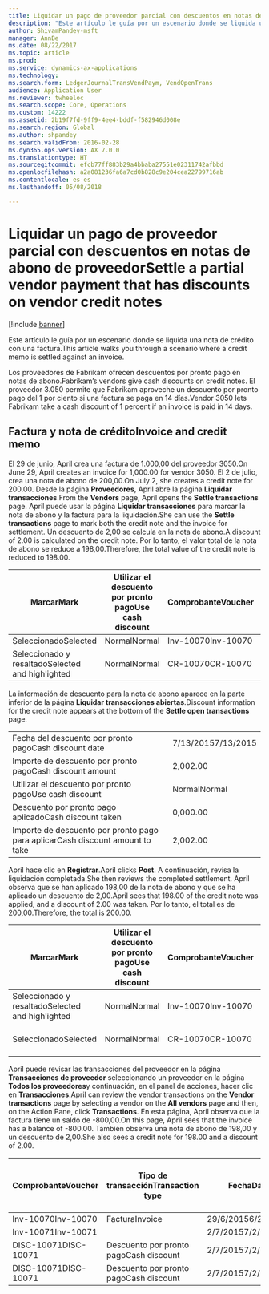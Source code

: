 ```yaml
---
title: Liquidar un pago de proveedor parcial con descuentos en notas de abono de proveedor
description: "Este artículo le guía por un escenario donde se liquida una nota de crédito con una factura."
author: ShivamPandey-msft
manager: AnnBe
ms.date: 08/22/2017
ms.topic: article
ms.prod: 
ms.service: dynamics-ax-applications
ms.technology: 
ms.search.form: LedgerJournalTransVendPaym, VendOpenTrans
audience: Application User
ms.reviewer: twheeloc
ms.search.scope: Core, Operations
ms.custom: 14222
ms.assetid: 2b19f7fd-9ff9-4ee4-bddf-f582946d008e
ms.search.region: Global
ms.author: shpandey
ms.search.validFrom: 2016-02-28
ms.dyn365.ops.version: AX 7.0.0
ms.translationtype: HT
ms.sourcegitcommit: efcb77ff883b29a4bbaba27551e02311742afbbd
ms.openlocfilehash: a2a081236fa6a7cd0b828c9e204cea22799716ab
ms.contentlocale: es-es
ms.lasthandoff: 05/08/2018

---
```


# <a name="settle-a-partial-vendor-payment-that-has-discounts-on-vendor-credit-notes"></a><span data-ttu-id="dc87e-103">Liquidar un pago de proveedor parcial con descuentos en notas de abono de proveedor</span><span class="sxs-lookup"><span data-stu-id="dc87e-103">Settle a partial vendor payment that has discounts on vendor credit notes</span></span>

[!include [banner](../includes/banner.md)]

<span data-ttu-id="dc87e-104">Este artículo le guía por un escenario donde se liquida una nota de crédito con una factura.</span><span class="sxs-lookup"><span data-stu-id="dc87e-104">This article walks you through a scenario where a credit memo is settled against an invoice.</span></span>

<span data-ttu-id="dc87e-105">Los proveedores de Fabrikam ofrecen descuentos por pronto pago en notas de abono.</span><span class="sxs-lookup"><span data-stu-id="dc87e-105">Fabrikam’s vendors give cash discounts on credit notes.</span></span> <span data-ttu-id="dc87e-106">El proveedor 3.050 permite que Fabrikam aproveche un descuento por pronto pago del 1 por ciento si una factura se paga en 14 días.</span><span class="sxs-lookup"><span data-stu-id="dc87e-106">Vendor 3050 lets Fabrikam take a cash discount of 1 percent if an invoice is paid in 14 days.</span></span>

## <a name="invoice-and-credit-memo"></a><span data-ttu-id="dc87e-107">Factura y nota de crédito</span><span class="sxs-lookup"><span data-stu-id="dc87e-107">Invoice and credit memo</span></span>
<span data-ttu-id="dc87e-108">El 29 de junio, April crea una factura de 1.000,00 del proveedor 3050.</span><span class="sxs-lookup"><span data-stu-id="dc87e-108">On June 29, April creates an invoice for 1,000.00 for vendor 3050.</span></span> <span data-ttu-id="dc87e-109">El 2 de julio, crea una nota de abono de 200,00.</span><span class="sxs-lookup"><span data-stu-id="dc87e-109">On July 2, she creates a credit note for 200.00.</span></span> <span data-ttu-id="dc87e-110">Desde la página **Proveedores**, April abre la página **Liquidar transacciones**.</span><span class="sxs-lookup"><span data-stu-id="dc87e-110">From the **Vendors** page, April opens the **Settle transactions** page.</span></span> <span data-ttu-id="dc87e-111">April puede usar la página **Liquidar transacciones** para marcar la nota de abono y la factura para la liquidación.</span><span class="sxs-lookup"><span data-stu-id="dc87e-111">She can use the **Settle transactions** page to mark both the credit note and the invoice for settlement.</span></span> <span data-ttu-id="dc87e-112">Un descuento de 2,00 se calcula en la nota de abono.</span><span class="sxs-lookup"><span data-stu-id="dc87e-112">A discount of 2.00 is calculated on the credit note.</span></span> <span data-ttu-id="dc87e-113">Por lo tanto, el valor total de la nota de abono se reduce a 198,00.</span><span class="sxs-lookup"><span data-stu-id="dc87e-113">Therefore, the total value of the credit note is reduced to 198.00.</span></span>

| <span data-ttu-id="dc87e-114">Marcar</span><span class="sxs-lookup"><span data-stu-id="dc87e-114">Mark</span></span>                     | <span data-ttu-id="dc87e-115">Utilizar el descuento por pronto pago</span><span class="sxs-lookup"><span data-stu-id="dc87e-115">Use cash discount</span></span> | <span data-ttu-id="dc87e-116">Comprobante</span><span class="sxs-lookup"><span data-stu-id="dc87e-116">Voucher</span></span>   | <span data-ttu-id="dc87e-117">Cuenta</span><span class="sxs-lookup"><span data-stu-id="dc87e-117">Account</span></span> | <span data-ttu-id="dc87e-118">Fecha</span><span class="sxs-lookup"><span data-stu-id="dc87e-118">Date</span></span>      | <span data-ttu-id="dc87e-119">Fecha de vencimiento</span><span class="sxs-lookup"><span data-stu-id="dc87e-119">Due date</span></span>  | <span data-ttu-id="dc87e-120">Factura</span><span class="sxs-lookup"><span data-stu-id="dc87e-120">Invoice</span></span> | <span data-ttu-id="dc87e-121">Importe en divisa de la transacción</span><span class="sxs-lookup"><span data-stu-id="dc87e-121">Amount in transaction currency</span></span> | <span data-ttu-id="dc87e-122">Divisa</span><span class="sxs-lookup"><span data-stu-id="dc87e-122">Currency</span></span> | <span data-ttu-id="dc87e-123">Importe para liquidar</span><span class="sxs-lookup"><span data-stu-id="dc87e-123">Amount to settle</span></span> |
|--------------------------|-------------------|-----------|---------|-----------|-----------|---------|--------------------------------|----------|------------------|
| <span data-ttu-id="dc87e-124">Seleccionado</span><span class="sxs-lookup"><span data-stu-id="dc87e-124">Selected</span></span>                 | <span data-ttu-id="dc87e-125">Normal</span><span class="sxs-lookup"><span data-stu-id="dc87e-125">Normal</span></span>            | <span data-ttu-id="dc87e-126">Inv-10070</span><span class="sxs-lookup"><span data-stu-id="dc87e-126">Inv-10070</span></span> | <span data-ttu-id="dc87e-127">3050</span><span class="sxs-lookup"><span data-stu-id="dc87e-127">3050</span></span>    | <span data-ttu-id="dc87e-128">29/6/2015</span><span class="sxs-lookup"><span data-stu-id="dc87e-128">6/29/2015</span></span> | <span data-ttu-id="dc87e-129">29/7/2015</span><span class="sxs-lookup"><span data-stu-id="dc87e-129">7/29/2015</span></span> | <span data-ttu-id="dc87e-130">10070</span><span class="sxs-lookup"><span data-stu-id="dc87e-130">10070</span></span>   | <span data-ttu-id="dc87e-131">-1.000,00</span><span class="sxs-lookup"><span data-stu-id="dc87e-131">-1,000.00</span></span>                      | <span data-ttu-id="dc87e-132">USD</span><span class="sxs-lookup"><span data-stu-id="dc87e-132">USD</span></span>      | <span data-ttu-id="dc87e-133">-990,00</span><span class="sxs-lookup"><span data-stu-id="dc87e-133">-990.00</span></span>          |
| <span data-ttu-id="dc87e-134">Seleccionado y resaltado</span><span class="sxs-lookup"><span data-stu-id="dc87e-134">Selected and highlighted</span></span> | <span data-ttu-id="dc87e-135">Normal</span><span class="sxs-lookup"><span data-stu-id="dc87e-135">Normal</span></span>            | <span data-ttu-id="dc87e-136">CR-10070</span><span class="sxs-lookup"><span data-stu-id="dc87e-136">CR-10070</span></span>  | <span data-ttu-id="dc87e-137">3050</span><span class="sxs-lookup"><span data-stu-id="dc87e-137">3050</span></span>    | <span data-ttu-id="dc87e-138">2/7/2015</span><span class="sxs-lookup"><span data-stu-id="dc87e-138">7/2/2015</span></span>  | <span data-ttu-id="dc87e-139">29/7/2015</span><span class="sxs-lookup"><span data-stu-id="dc87e-139">7/29/2015</span></span> |         | <span data-ttu-id="dc87e-140">200,00</span><span class="sxs-lookup"><span data-stu-id="dc87e-140">200.00</span></span>                         | <span data-ttu-id="dc87e-141">USD</span><span class="sxs-lookup"><span data-stu-id="dc87e-141">USD</span></span>      | <span data-ttu-id="dc87e-142">198,00</span><span class="sxs-lookup"><span data-stu-id="dc87e-142">198.00</span></span>           |

<span data-ttu-id="dc87e-143">La información de descuento para la nota de abono aparece en la parte inferior de la página **Liquidar transacciones abiertas**.</span><span class="sxs-lookup"><span data-stu-id="dc87e-143">Discount information for the credit note appears at the bottom of the **Settle open transactions** page.</span></span>

|                              |           |
|------------------------------|-----------|
| <span data-ttu-id="dc87e-144">Fecha del descuento por pronto pago</span><span class="sxs-lookup"><span data-stu-id="dc87e-144">Cash discount date</span></span>           | <span data-ttu-id="dc87e-145">7/13/2015</span><span class="sxs-lookup"><span data-stu-id="dc87e-145">7/13/2015</span></span> |
| <span data-ttu-id="dc87e-146">Importe de descuento por pronto pago</span><span class="sxs-lookup"><span data-stu-id="dc87e-146">Cash discount amount</span></span>         | <span data-ttu-id="dc87e-147">2,00</span><span class="sxs-lookup"><span data-stu-id="dc87e-147">2.00</span></span>      |
| <span data-ttu-id="dc87e-148">Utilizar el descuento por pronto pago</span><span class="sxs-lookup"><span data-stu-id="dc87e-148">Use cash discount</span></span>            | <span data-ttu-id="dc87e-149">Normal</span><span class="sxs-lookup"><span data-stu-id="dc87e-149">Normal</span></span>    |
| <span data-ttu-id="dc87e-150">Descuento por pronto pago aplicado</span><span class="sxs-lookup"><span data-stu-id="dc87e-150">Cash discount taken</span></span>          | <span data-ttu-id="dc87e-151">0,00</span><span class="sxs-lookup"><span data-stu-id="dc87e-151">0.00</span></span>      |
| <span data-ttu-id="dc87e-152">Importe de descuento por pronto pago para aplicar</span><span class="sxs-lookup"><span data-stu-id="dc87e-152">Cash discount amount to take</span></span> | <span data-ttu-id="dc87e-153">2,00</span><span class="sxs-lookup"><span data-stu-id="dc87e-153">2.00</span></span>      |

<span data-ttu-id="dc87e-154">April hace clic en **Registrar**.</span><span class="sxs-lookup"><span data-stu-id="dc87e-154">April clicks **Post**.</span></span> <span data-ttu-id="dc87e-155">A continuación, revisa la liquidación completada.</span><span class="sxs-lookup"><span data-stu-id="dc87e-155">She then reviews the completed settlement.</span></span> <span data-ttu-id="dc87e-156">April observa que se han aplicado 198,00 de la nota de abono y que se ha aplicado un descuento de 2,00.</span><span class="sxs-lookup"><span data-stu-id="dc87e-156">April sees that 198.00 of the credit note was applied, and a discount of 2.00 was taken.</span></span> <span data-ttu-id="dc87e-157">Por lo tanto, el total es de 200,00.</span><span class="sxs-lookup"><span data-stu-id="dc87e-157">Therefore, the total is 200.00.</span></span>

| <span data-ttu-id="dc87e-158">Marcar</span><span class="sxs-lookup"><span data-stu-id="dc87e-158">Mark</span></span>                     | <span data-ttu-id="dc87e-159">Utilizar el descuento por pronto pago</span><span class="sxs-lookup"><span data-stu-id="dc87e-159">Use cash discount</span></span> | <span data-ttu-id="dc87e-160">Comprobante</span><span class="sxs-lookup"><span data-stu-id="dc87e-160">Voucher</span></span>   | <span data-ttu-id="dc87e-161">Cuenta</span><span class="sxs-lookup"><span data-stu-id="dc87e-161">Account</span></span> | <span data-ttu-id="dc87e-162">Fecha</span><span class="sxs-lookup"><span data-stu-id="dc87e-162">Date</span></span>      | <span data-ttu-id="dc87e-163">Fecha de vencimiento</span><span class="sxs-lookup"><span data-stu-id="dc87e-163">Due date</span></span>  | <span data-ttu-id="dc87e-164">Factura</span><span class="sxs-lookup"><span data-stu-id="dc87e-164">Invoice</span></span>  | <span data-ttu-id="dc87e-165">Importe en divisa de la transacción</span><span class="sxs-lookup"><span data-stu-id="dc87e-165">Amount in transaction currency</span></span> | <span data-ttu-id="dc87e-166">Divisa</span><span class="sxs-lookup"><span data-stu-id="dc87e-166">Currency</span></span> | <span data-ttu-id="dc87e-167">Importe para liquidar</span><span class="sxs-lookup"><span data-stu-id="dc87e-167">Amount to settle</span></span> |
|--------------------------|-------------------|-----------|---------|-----------|-----------|----------|--------------------------------|----------|------------------|
| <span data-ttu-id="dc87e-168">Seleccionado y resaltado</span><span class="sxs-lookup"><span data-stu-id="dc87e-168">Selected and highlighted</span></span> | <span data-ttu-id="dc87e-169">Normal</span><span class="sxs-lookup"><span data-stu-id="dc87e-169">Normal</span></span>            | <span data-ttu-id="dc87e-170">Inv-10070</span><span class="sxs-lookup"><span data-stu-id="dc87e-170">Inv-10070</span></span> | <span data-ttu-id="dc87e-171">3050</span><span class="sxs-lookup"><span data-stu-id="dc87e-171">3050</span></span>    | <span data-ttu-id="dc87e-172">29/6/2015</span><span class="sxs-lookup"><span data-stu-id="dc87e-172">6/29/2015</span></span> | <span data-ttu-id="dc87e-173">29/7/2015</span><span class="sxs-lookup"><span data-stu-id="dc87e-173">7/29/2015</span></span> | <span data-ttu-id="dc87e-174">10070</span><span class="sxs-lookup"><span data-stu-id="dc87e-174">10070</span></span>    | <span data-ttu-id="dc87e-175">-1.000,00</span><span class="sxs-lookup"><span data-stu-id="dc87e-175">-1,000.00</span></span>                      | <span data-ttu-id="dc87e-176">USD</span><span class="sxs-lookup"><span data-stu-id="dc87e-176">USD</span></span>      | <span data-ttu-id="dc87e-177">-200,00</span><span class="sxs-lookup"><span data-stu-id="dc87e-177">-200.00</span></span>          |
| <span data-ttu-id="dc87e-178">Seleccionado</span><span class="sxs-lookup"><span data-stu-id="dc87e-178">Selected</span></span>                 | <span data-ttu-id="dc87e-179">Normal</span><span class="sxs-lookup"><span data-stu-id="dc87e-179">Normal</span></span>            | <span data-ttu-id="dc87e-180">CR-10070</span><span class="sxs-lookup"><span data-stu-id="dc87e-180">CR-10070</span></span>  | <span data-ttu-id="dc87e-181">3050</span><span class="sxs-lookup"><span data-stu-id="dc87e-181">3050</span></span>    | <span data-ttu-id="dc87e-182">2/7/2015</span><span class="sxs-lookup"><span data-stu-id="dc87e-182">7/2/2015</span></span>  | <span data-ttu-id="dc87e-183">29/7/2015</span><span class="sxs-lookup"><span data-stu-id="dc87e-183">7/29/2015</span></span> | <span data-ttu-id="dc87e-184">CR-10070</span><span class="sxs-lookup"><span data-stu-id="dc87e-184">CR-10070</span></span> | <span data-ttu-id="dc87e-185">200,00</span><span class="sxs-lookup"><span data-stu-id="dc87e-185">200.00</span></span>                         | <span data-ttu-id="dc87e-186">USD</span><span class="sxs-lookup"><span data-stu-id="dc87e-186">USD</span></span>      | <span data-ttu-id="dc87e-187">198,00</span><span class="sxs-lookup"><span data-stu-id="dc87e-187">198.00</span></span>           |

<span data-ttu-id="dc87e-188">April puede revisar las transacciones del proveedor en la página **Transacciones de proveedor** seleccionando un proveedor en la página **Todos los proveedores**y continuación, en el panel de acciones, hacer clic en **Transacciones**.</span><span class="sxs-lookup"><span data-stu-id="dc87e-188">April can review the vendor transactions on the **Vendor transactions** page by selecting a vendor on the **All vendors** page and then, on the Action Pane, click **Transactions**.</span></span> <span data-ttu-id="dc87e-189">En esta página, April observa que la factura tiene un saldo de -800,00.</span><span class="sxs-lookup"><span data-stu-id="dc87e-189">On this page, April sees that the invoice has a balance of -800.00.</span></span> <span data-ttu-id="dc87e-190">También observa una nota de abono de 198,00 y un descuento de 2,00.</span><span class="sxs-lookup"><span data-stu-id="dc87e-190">She also sees a credit note for 198.00 and a discount of 2.00.</span></span>

| <span data-ttu-id="dc87e-191">Comprobante</span><span class="sxs-lookup"><span data-stu-id="dc87e-191">Voucher</span></span>    | <span data-ttu-id="dc87e-192">Tipo de transacción</span><span class="sxs-lookup"><span data-stu-id="dc87e-192">Transaction type</span></span> | <span data-ttu-id="dc87e-193">Fecha</span><span class="sxs-lookup"><span data-stu-id="dc87e-193">Date</span></span>      | <span data-ttu-id="dc87e-194">Factura</span><span class="sxs-lookup"><span data-stu-id="dc87e-194">Invoice</span></span> | <span data-ttu-id="dc87e-195">Importe en débito en divisa de transacción</span><span class="sxs-lookup"><span data-stu-id="dc87e-195">Amount in transaction currency debit</span></span> | <span data-ttu-id="dc87e-196">Importe en crédito en divisa de transacción</span><span class="sxs-lookup"><span data-stu-id="dc87e-196">Amount in transaction currency credit</span></span> | <span data-ttu-id="dc87e-197">Saldo</span><span class="sxs-lookup"><span data-stu-id="dc87e-197">Balance</span></span> | <span data-ttu-id="dc87e-198">Divisa</span><span class="sxs-lookup"><span data-stu-id="dc87e-198">Currency</span></span> |
|------------|------------------|-----------|---------|--------------------------------------|---------------------------------------|---------|----------|
| <span data-ttu-id="dc87e-199">Inv-10070</span><span class="sxs-lookup"><span data-stu-id="dc87e-199">Inv-10070</span></span>  | <span data-ttu-id="dc87e-200">Factura</span><span class="sxs-lookup"><span data-stu-id="dc87e-200">Invoice</span></span>          | <span data-ttu-id="dc87e-201">29/6/2015</span><span class="sxs-lookup"><span data-stu-id="dc87e-201">6/29/2015</span></span> | <span data-ttu-id="dc87e-202">10070</span><span class="sxs-lookup"><span data-stu-id="dc87e-202">10070</span></span>   |                                      | <span data-ttu-id="dc87e-203">1.000,00</span><span class="sxs-lookup"><span data-stu-id="dc87e-203">1,000.00</span></span>                              | <span data-ttu-id="dc87e-204">-800,00</span><span class="sxs-lookup"><span data-stu-id="dc87e-204">-800.00</span></span> | <span data-ttu-id="dc87e-205">USD</span><span class="sxs-lookup"><span data-stu-id="dc87e-205">USD</span></span>      |
| <span data-ttu-id="dc87e-206">Inv-10071</span><span class="sxs-lookup"><span data-stu-id="dc87e-206">Inv-10071</span></span>  |                  | <span data-ttu-id="dc87e-207">2/7/2015</span><span class="sxs-lookup"><span data-stu-id="dc87e-207">7/2/2015</span></span>  | <span data-ttu-id="dc87e-208">CR10071</span><span class="sxs-lookup"><span data-stu-id="dc87e-208">CR10071</span></span> | <span data-ttu-id="dc87e-209">200,00</span><span class="sxs-lookup"><span data-stu-id="dc87e-209">200.00</span></span>                               |                                       | <span data-ttu-id="dc87e-210">0,00</span><span class="sxs-lookup"><span data-stu-id="dc87e-210">0.00</span></span>    | <span data-ttu-id="dc87e-211">USD</span><span class="sxs-lookup"><span data-stu-id="dc87e-211">USD</span></span>      |
| <span data-ttu-id="dc87e-212">DISC-10071</span><span class="sxs-lookup"><span data-stu-id="dc87e-212">DISC-10071</span></span> |  <span data-ttu-id="dc87e-213">Descuento por pronto pago</span><span class="sxs-lookup"><span data-stu-id="dc87e-213">Cash discount</span></span>   | <span data-ttu-id="dc87e-214">2/7/2015</span><span class="sxs-lookup"><span data-stu-id="dc87e-214">7/2/2015</span></span>  |         | <span data-ttu-id="dc87e-215">2,00</span><span class="sxs-lookup"><span data-stu-id="dc87e-215">2.00</span></span>                                 |                                       | <span data-ttu-id="dc87e-216">0,00</span><span class="sxs-lookup"><span data-stu-id="dc87e-216">0.00</span></span>    | <span data-ttu-id="dc87e-217">USD</span><span class="sxs-lookup"><span data-stu-id="dc87e-217">USD</span></span>      |
| <span data-ttu-id="dc87e-218">DISC-10071</span><span class="sxs-lookup"><span data-stu-id="dc87e-218">DISC-10071</span></span> |  <span data-ttu-id="dc87e-219">Descuento por pronto pago</span><span class="sxs-lookup"><span data-stu-id="dc87e-219">Cash discount</span></span>   | <span data-ttu-id="dc87e-220">2/7/2015</span><span class="sxs-lookup"><span data-stu-id="dc87e-220">7/2/2015</span></span>  |         |                                      | <span data-ttu-id="dc87e-221">2,00</span><span class="sxs-lookup"><span data-stu-id="dc87e-221">2.00</span></span>                                  | <span data-ttu-id="dc87e-222">0,00</span><span class="sxs-lookup"><span data-stu-id="dc87e-222">0.00</span></span>    | <span data-ttu-id="dc87e-223">USD</span><span class="sxs-lookup"><span data-stu-id="dc87e-223">USD</span></span>      |






